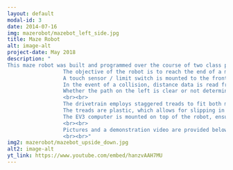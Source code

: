 ```yaml
---
layout: default
modal-id: 3
date: 2014-07-16
img: mazerobot/mazebot_left_side.jpg
title: Maze Robot
alt: image-alt
project-date: May 2018
description: "
This maze robot was built and programmed over the course of two class periods, as part of an Intro to Robotics Class I took.
                  The objective of the robot is to reach the end of a maze / navigate through a system of corridors using a simple algorithm. 
                  A touch sensor / limit switch is mounted to the front of the robot to detect collisions. 
                  In the event of a collision, distance data is read from a ultrasonic sensor mounted on the left of the robot.
                  Whether the path on the left is clear or not determines if the robot turns right or left.
                  <br><br>
                  The drivetrain employs staggered treads to fit both motors vertically and inline. The EV3 Large motor in front drives the left tread, while the one in the rear drives the right tread.
                  The treads are plastic, which allows for slipping in the event the robot cannot perfectly orient itself, and its narrow profile is well suited for narrow corridors.
                  The EV3 computer is mounted on top of the robot, ensuring the machine stays narrow and retains a small footprint.
                  <br><br>
                  Pictures and a demonstration video are provided below.
                  <br><br>"
img2: mazerobot/mazebot_upside_down.jpg
alt2: image-alt
yt_link: https://www.youtube.com/embed/hanzvAAH7MU
---
```

